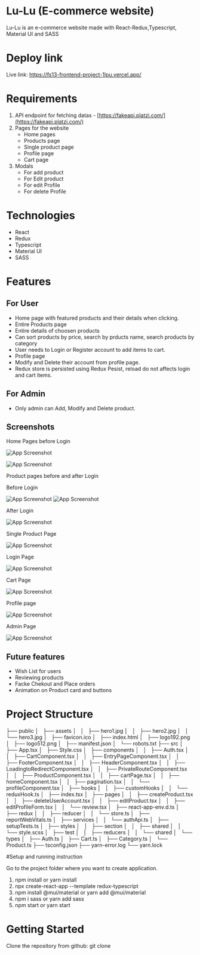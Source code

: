 
# Lu-Lu (E-commerce website)

Lu-Lu is an e-commerce website made with React-Redux,Typescript, Material UI and SASS

# Deploy link

Live link: https://fs13-frontend-project-1lpu.vercel.app/

# Requirements

1. API endpoint for fetching datas - [https://fakeapi.platzi.com/](https://fakeapi.platzi.com/)
2. Pages for the website 
   - Home pages
   - Products page
   - Single product page
   - Profile page
   - Cart page
3. Modals
   - For add product
   - For Edit product
   - For edit Profile
   - For delete Profile

# Technologies 

- React
- Redux
- Typescript
- Material UI
- SASS

# Features

## For User
 
- Home page with featured products and their details when clicking.
- Entire Products page
- Entire details of choosen products
- Can sort products by price, search by prducts name, search products by category
- User needs to Login or Register account to add items to cart.
- Profile page
- Modify and Delete their account from profile page.
- Redux store is persisted using Redux Pesist, reload do not affects login and cart items.

## For Admin

- Only admin can Add, Modify and Delete product.

## Screenshots

Home Pages before Login

![App Screenshot](https://i.ibb.co/Tq4rSst/Home1.png)

![App Screenshot](https://i.ibb.co/fxNcsXw/Home2.png)

Product pages before and after Login

Before Login

![App Screenshot](https://i.ibb.co/LNKN5Xb/Product1.png)
![App Screenshot](https://i.ibb.co/9twYM8c/Product2.png)

After Login

![App Screenshot](https://i.ibb.co/W2hRWcv/Screenshot-2023-01-13-at-10-27-04-AM.png)

Single Product Page

![App Screenshot](https://i.ibb.co/yBSpddW/single-Product.png)

Login Page

![App Screenshot](https://i.ibb.co/PQ0gkHM/Login.png)

Cart Page

![App Screenshot](https://i.ibb.co/J3T7YMy/Cart.png)

Profile page

![App Screenshot](https://i.ibb.co/4VcPYdT/UProfile.png)

Admin Page

![App Screenshot](https://i.ibb.co/ygrc7m7/admin.png)

## Future features

- Wish List for users
- Reviewing products
- Facke Chekout and Place orders
- Animation on Product card and buttons

# Project Structure
   
├── public
│   ├── assets
│   │   ├── hero1.jpg
│   │   ├── hero2.jpg
│   │   └── hero3.jpg
│   ├── favicon.ico
│   ├── index.html
│   ├── logo192.png
│   ├── logo512.png
│   ├── manifest.json
│   └── robots.txt
├── src
│   ├── App.tsx
│   ├── Style.css
│   ├── components
│   │   ├── Auth.tsx
│   │   ├── CartComponent.tsx
│   │   ├── EntryPageComponent.tsx
│   │   ├── FooterComponent.tsx
│   │   ├── HeaderComponent.tsx
│   │   ├── LoadingtoRedirectComponent.tsx
│   │   ├── PrivateRouteComponent.tsx
│   │   ├── ProductComponent.tsx
│   │   ├── cartPage.tsx
│   │   ├── homeComponent.tsx
│   │   ├── pagination.tsx
│   │   └── profileComponent.tsx
│   ├── hooks
│   │   ├── customHooks
│   │   └── reduxHook.ts
│   ├── index.tsx
│   ├── pages
│   │   ├── createProduct.tsx
│   │   ├── deleteUserAccount.tsx
│   │   ├── editProduct.tsx
│   │   ├── editProfileForm.tsx
│   │   └── review.tsx
│   ├── react-app-env.d.ts
│   ├── redux
│   │   ├── reducer
│   │   └── store.ts
│   ├── reportWebVitals.ts
│   ├── services
│   │   └── authApi.ts
│   ├── setupTests.ts
│   ├── styles
│   │   ├── section
│   │   ├── shared
│   │   └── style.scss
│   ├── test
│   │   ├── reducers
│   │   └── shared
│   └── types
│       ├── Auth.ts
│       ├── Cart.ts
│       ├── Category.ts
│       └── Product.ts
├── tsconfig.json
├── yarn-error.log
└── yarn.lock

#Setup and running instruction

Go to the project folder where you want to create application.

1. npm install
     or
   yarn install
2. npx create-react-app <project-name> --template redux-typescript
3. npm install @mui/material
      or yarn add @mui/material
4. npm i sass or yarn add sass
5. npm start or yarn start

# Getting Started

Clone the repository from github: git clone


